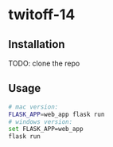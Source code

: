 # twitoff-14
## Installation
TODO: clone the repo
## Usage
```sh
# mac version:
FLASK_APP=web_app flask run
# windows version:
set FLASK_APP=web_app
flask run
```